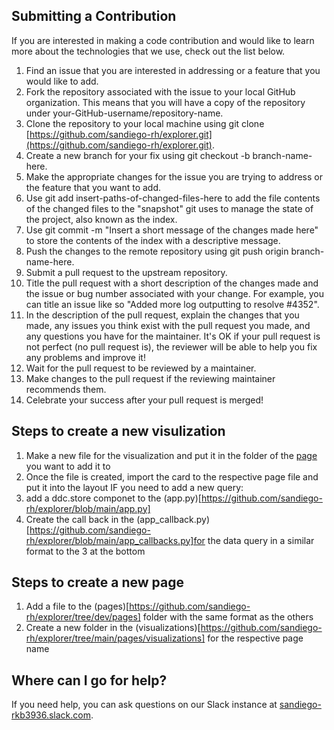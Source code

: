 ## Submitting a Contribution
If you are interested in making a code contribution and would like to learn more about the technologies that we use, check out the list below.

1. Find an issue that you are interested in addressing or a feature that you would like to add.
2. Fork the repository associated with the issue to your local GitHub organization. This means that you will have a copy of the repository under your-GitHub-username/repository-name.
3. Clone the repository to your local machine using git clone [https://github.com/sandiego-rh/explorer.git](https://github.com/sandiego-rh/explorer.git).
4. Create a new branch for your fix using git checkout -b branch-name-here.
5. Make the appropriate changes for the issue you are trying to address or the feature that you want to add.
6. Use git add insert-paths-of-changed-files-here to add the file contents of the changed files to the "snapshot" git uses to manage the state of the project, also known as the index.
7. Use git commit -m "Insert a short message of the changes made here" to store the contents of the index with a descriptive message.
8. Push the changes to the remote repository using git push origin branch-name-here.
9. Submit a pull request to the upstream repository.
10. Title the pull request with a short description of the changes made and the issue or bug number associated with your change. For example, you can title an issue like so "Added more log outputting to resolve #4352".
11. In the description of the pull request, explain the changes that you made, any issues you think exist with the pull request you made, and any questions you have for the maintainer. It's OK if your pull request is not perfect (no pull request is), the reviewer will be able to help you fix any problems and improve it!
12. Wait for the pull request to be reviewed by a maintainer.
13. Make changes to the pull request if the reviewing maintainer recommends them.
14. Celebrate your success after your pull request is merged!

## Steps to create a new visulization
1. Make a new file for the visualization and put it in the folder of the [page](https://github.com/sandiego-rh/explorer/tree/main/pages) you want to add it to
2. Once the file is created, import the card to the respective page file and put it into the layout
IF you need to add a new query:
3. add a ddc.store componet to the (app.py)[https://github.com/sandiego-rh/explorer/blob/main/app.py]
4. Create the call back in the (app_callback.py)[https://github.com/sandiego-rh/explorer/blob/main/app_callbacks.py]for the data query in a similar format to the 3 at the bottom

## Steps to create a new page
1. Add a file to the (pages)[https://github.com/sandiego-rh/explorer/tree/dev/pages] folder with the same format as the others
2. Create a new folder in the (visualizations)[https://github.com/sandiego-rh/explorer/tree/main/pages/visualizations] for the respective page name

## Where can I go for help?
If you need help, you can ask questions on our Slack instance at [sandiego-rkb3936.slack.com](https://sandiego-rkb3936.slack.com).
